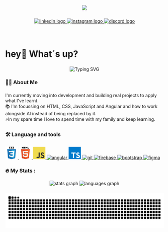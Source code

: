 <div align="center">
  <img height="150" src="https://media.giphy.com/media/M9gbBd9nbDrOTu1Mqx/giphy.gif"  />
</div>

###

<div align="center">
  <a href="https://www.linkedin.com/in/dzmitry-stashkevich-3025861b9" target="_blank">
    <img src="https://img.shields.io/static/v1?message=LinkedIn&logo=linkedin&label=&color=0077B5&logoColor=white&labelColor=&style=for-the-badge" height="25" alt="linkedin logo"  />
  </a>
  <a href="https://www.instagram.com/diimka__x" target="_blank">
    <img src="https://img.shields.io/static/v1?message=Instagram&logo=instagram&label=&color=E4405F&logoColor=white&labelColor=&style=for-the-badge" height="25" alt="instagram logo"  />
  </a>
  <a href="https://discord.gg/kicker168" target="_blank">
    <img src="https://img.shields.io/static/v1?message=Discord&logo=discord&label=&color=7289DA&logoColor=white&labelColor=&style=for-the-badge" height="25" alt="discord logo"  />
  </a>
</div>

###

<br clear="both">

<h1 align="left">hey👋 What´s up?</h1>

###


<p align="center">
 <img src="https://readme-typing-svg.demolab.com?font=Fira+Code&pause=800&color=0F62FE&width=500&lines=Hi%2C+I%E2%80%99m+Dzmitry+Stashkevich;Frontend+Developer+from+Neuruppin...;work+with+Angular%2C+TypeScript+%26+JavaScript;" alt="Typing SVG" />
</p>

###

<h3 align="left">👩‍💻  About Me</h3>

###

<p align="left">I'm currently moving into development and building real projects to apply what I've learnt.<br>📚 I'm focussing on HTML, CSS, JavaScript and Angular and how to work alongside AI instead of being replaced by it.<br>⚡In my spare time I love to spend time with my family and keep learning.</p>

###

<h3 align="left">🛠 Language and tools</h3>

###

<p align="left">
    <a href="https://www.w3schools.com/css/" target="_blank" rel="noreferrer">
        <img src="https://raw.githubusercontent.com/devicons/devicon/master/icons/css3/css3-original-wordmark.svg" alt="css3" width="40" height="40"/> 
    </a>
    <a href="https://www.w3.org/html/" target="_blank" rel="noreferrer">
        <img src="https://raw.githubusercontent.com/devicons/devicon/master/icons/html5/html5-original-wordmark.svg" alt="html5" width="40" height="40"/> 
    </a>
    <a href="https://developer.mozilla.org/en-US/docs/Web/JavaScript" target="_blank" rel="noreferrer"> 
        <img src="https://raw.githubusercontent.com/devicons/devicon/master/icons/javascript/javascript-original.svg" alt="javascript" width="40" height="40"/> 
    </a>
    <a href="https://angular.io" target="_blank" rel="noreferrer">
        <img src="https://angular.io/assets/images/logos/angular/angular.svg" alt="angular" width="40" height="40"/>
    </a>
    <a href="https://www.typescriptlang.org/" target="_blank" rel="noreferrer">
        <img src="https://raw.githubusercontent.com/devicons/devicon/master/icons/typescript/typescript-original.svg" alt="typescript" width="40" height="40"/> 
    </a>
    <a href="https://git-scm.com/" target="_blank" rel="noreferrer">
        <img src="https://www.vectorlogo.zone/logos/git-scm/git-scm-icon.svg" alt="git" width="40" height="40"/> 
    </a>
    <a href="https://firebase.google.com/" target="_blank" rel="noreferrer">
        <img src="https://www.vectorlogo.zone/logos/firebase/firebase-icon.svg" alt="firebase" width="40" height="40"/> 
    </a>
    <a href="https://getbootstrap.com/" target="_blank" rel="noreferrer">
        <img src="https://www.vectorlogo.zone/logos/getbootstrap/getbootstrap-icon.svg" alt="bootstrap" width="40" height="40"/> 
    </a>
    <a href="https://www.figma.com/" target="_blank" rel="noreferrer">
        <img src="https://www.vectorlogo.zone/logos/figma/figma-icon.svg" alt="figma" width="40" height="40"/> 
    </a>
</p>


###

<h3 align="left">🔥   My Stats :</h3>

###

<div align="center">
  <img src="https://github-readme-stats.vercel.app/api?username=DimaXD-JL&hide_title=false&hide_rank=false&show_icons=true&include_all_commits=true&count_private=true&disable_animations=false&theme=radical&locale=en&hide_border=false&order=1" height="150" alt="stats graph"  />
  <img src="https://github-readme-stats.vercel.app/api/top-langs?username=DimaXD-JL&locale=en&hide_title=false&layout=compact&card_width=320&langs_count=5&theme=radical&hide_border=true&order=2" height="150" alt="languages graph"  />
</div>

###

<img src="https://raw.githubusercontent.com/DimaXD-JL/DimaXD-JL/output/snake.svg" alt="Snake animation" />

###
